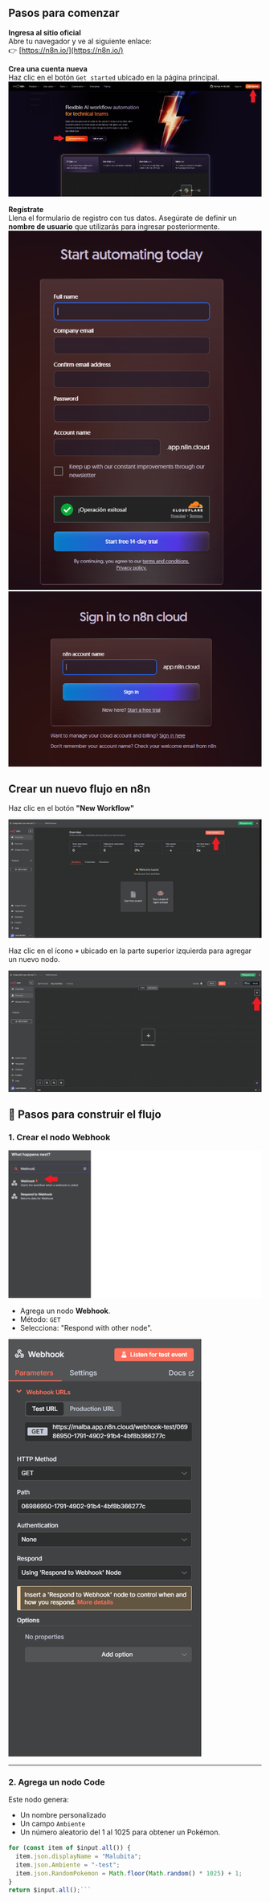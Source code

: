 ## Pasos para comenzar

 **Ingresa al sitio oficial**  
   Abre tu navegador y ve al siguiente enlace:  
   👉 [https://n8n.io/](https://n8n.io/)

 **Crea una cuenta nueva**  
   Haz clic en el botón `Get started` ubicado en la página principal.
   ![1](n8n_inicio.png)  

 **Regístrate**  
   Llena el formulario de registro con tus datos. Asegúrate de definir un **nombre de usuario** que utilizarás para ingresar posteriormente.
![1](n8n_formulario.PNG)
 ![1](n8n-usuario.PNG)  

 ## Crear un nuevo flujo en n8n

Haz clic en el botón **"New Workflow"** 

 ![1](nuevo_flujo.png)  


Haz clic en el ícono **`+`** ubicado en la parte superior izquierda para agregar un nuevo nodo.

![1](+.png)  


## 🔧 Pasos para construir el flujo

### 1. Crear el nodo Webhook

 ![1](webhook.png)  

- Agrega un nodo **Webhook**.
- Método: `GET`
- Selecciona: "Respond with other node".

![Paso 1 - Webhook](webhook2.png)

---

### 2. Agrega un nodo **Code**

Este nodo genera:
- Un nombre personalizado
- Un campo `Ambiente`
- Un número aleatorio del 1 al 1025 para obtener un Pokémon.

```javascript
for (const item of $input.all()) {
  item.json.displayName = "Malubita";
  item.json.Ambiente = "-test";
  item.json.RandomPokemon = Math.floor(Math.random() * 1025) + 1;
}
return $input.all();```

